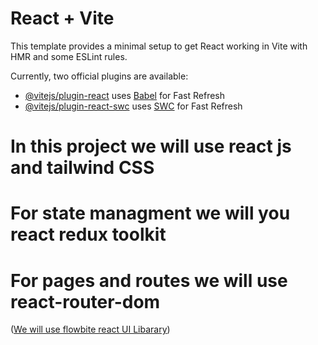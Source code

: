 # React + Vite

This template provides a minimal setup to get React working in Vite with HMR and some ESLint rules.

Currently, two official plugins are available:

- [@vitejs/plugin-react](https://github.com/vitejs/vite-plugin-react/blob/main/packages/plugin-react/README.md) uses [Babel](https://babeljs.io/) for Fast Refresh
- [@vitejs/plugin-react-swc](https://github.com/vitejs/vite-plugin-react-swc) uses [SWC](https://swc.rs/) for Fast Refresh


# In this project we will use react js and tailwind CSS
# For state managment we will you react redux toolkit
# For pages and routes we will use react-router-dom

([We will use flowbite react UI Libarary](https://www.flowbite-react.com/))
